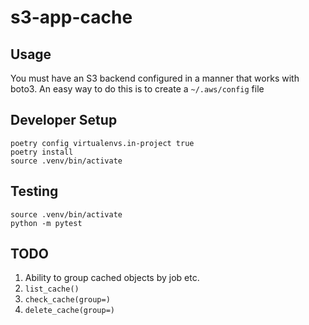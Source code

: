 # s3-app-cache

## Usage

You must have an S3 backend configured in a manner that works with boto3. An easy way to do this is to create a `~/.aws/config` file
## Developer Setup

```
poetry config virtualenvs.in-project true
poetry install
source .venv/bin/activate
```

## Testing

```
source .venv/bin/activate
python -m pytest
```

## TODO
1. Ability to group cached objects by job etc.
2. `list_cache()`
3. `check_cache(group=)`
4. `delete_cache(group=)`
